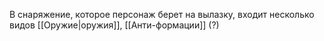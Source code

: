 В снаряжение, которое персонаж берет на вылазку, входит несколько видов [[Оружие|оружия]], [[Анти-формации]] (?) 